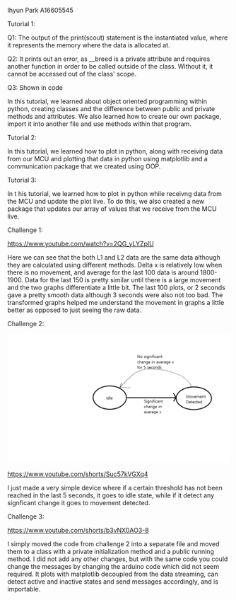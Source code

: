 Ihyun Park
A16605545

Tutorial 1:

Q1: The output of the print(scout) statement is the instantiated value, where it represents the memory where the data is allocated at.

Q2: It prints out an error, as __breed is a private attribute and requires another function in order to be called outside of the class. Without it, it cannot be accessed out of the class' scope.

Q3: Shown in code

In this tutorial, we learned about object oriented programming within python, creating classes and the difference between public and private methods and attributes. We also learned how to create our own package, import it into another file and use methods within that program.

Tutorial 2:

In this tutorial, we learned how to plot in python, along with receiving data from our MCU and plotting that data in python using matplotlib and a communication package that we created using OOP.

Tutorial 3:

In t his tutorial, we learned how to plot in python while receivng data from the MCU and update the plot live. To do this, we also created a new package that updates our array of values that we receive from the MCU live.

Challenge 1:

https://www.youtube.com/watch?v=2QG_yLYZplU

Here we can see that the both L1 and L2 data are the same data although they are calculated using different methods. Delta x is relatively low when there is no movement, and average for the last 100 data is around 1800-1900. Data for the last 150 is pretty similar until there is a large movement and the two graphs differentiate a little bit. The last 100 plots, or 2 seconds gave a pretty smooth data although 3 seconds were also not too bad. The transformed graphs helped me understand the movement in graphs a little better as opposed to just seeing the raw data.

Challenge 2:

![ch2_img](images/state_machine.png)

https://www.youtube.com/shorts/Suc57kVGXq4

I just made a very simple device where if a certain threshold has not been reached in the last 5 seconds, it goes to idle state, while if it detect any signficant change it goes to movement detected.

Challenge 3:

https://www.youtube.com/shorts/b3vNX0AO3-8

I simply moved the code from challenge 2 into a separate file and moved them to a class with a private initialization method and a public running method. I did not add any other changes, but with the same code you could change the messages by changing the arduino code which did not seem required. It plots with matplotlib decoupled from the data streaming, can detect active and inactive states and send messages accordingly, and is importable.
